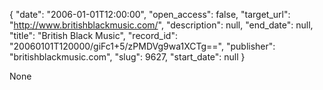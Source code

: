 {
  "date": "2006-01-01T12:00:00", 
  "open_access": false, 
  "target_url": "http://www.britishblackmusic.com/", 
  "description": null, 
  "end_date": null, 
  "title": "British Black Music", 
  "record_id": "20060101T120000/giFc1+5/zPMDVg9wa1XCTg==", 
  "publisher": "britishblackmusic.com", 
  "slug": 9627, 
  "start_date": null
}

None